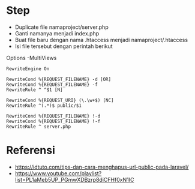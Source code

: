 # Step

- Duplicate file namaproject/server.php
- Ganti namanya menjadi index.php
- Buat file baru dengan nama .htaccess menjadi namaproject/.htaccess
- Isi file tersebut dengan perintah berikut

<IfModule mod_rewrite.c>
    <IfModule mod_negotiation.c>
        Options -MultiViews
    </IfModule>
 
    RewriteEngine On
 
    RewriteCond %{REQUEST_FILENAME} -d [OR]
    RewriteCond %{REQUEST_FILENAME} -f
    RewriteRule ^ ^$1 [N]
 
    RewriteCond %{REQUEST_URI} (\.\w+$) [NC]
    RewriteRule ^(.*)$ public/$1
 
    RewriteCond %{REQUEST_FILENAME} !-d
    RewriteCond %{REQUEST_FILENAME} !-f
    RewriteRule ^ server.php
 
</IfModule>

# Referensi

- https://idtuto.com/tips-dan-cara-menghapus-url-public-pada-laravel/
- https://www.youtube.com/playlist?list=PL1aMeb5UP_PGmwXDBzrp8diCFHf0xN1IC